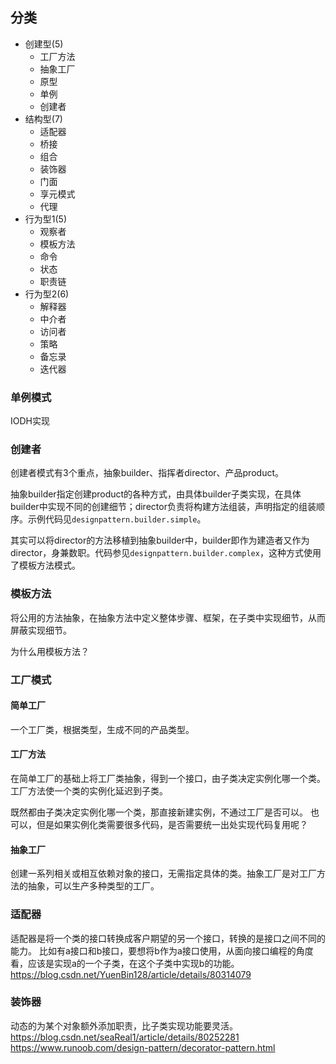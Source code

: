 ## 分类
- 创建型(5)
  - 工厂方法
  - 抽象工厂
  - 原型
  - 单例
  - 创建者
- 结构型(7)
  - 适配器
  - 桥接
  - 组合
  - 装饰器
  - 门面
  - 享元模式
  - 代理
- 行为型1(5)
  - 观察者
  - 模板方法
  - 命令
  - 状态
  - 职责链
- 行为型2(6)
  - 解释器
  - 中介者
  - 访问者
  - 策略
  - 备忘录
  - 迭代器



### 单例模式
IODH实现



### 创建者

创建者模式有3个重点，抽象builder、指挥者director、产品product。

抽象builder指定创建product的各种方式，由具体builder子类实现，在具体builder中实现不同的创建细节；director负责将构建方法组装，声明指定的组装顺序。示例代码见`designpattern.builder.simple`。

其实可以将director的方法移植到抽象builder中，builder即作为建造者又作为director，身兼数职。代码参见`designpattern.builder.complex`，这种方式使用了模板方法模式。



### 模板方法 ###

将公用的方法抽象，在抽象方法中定义整体步骤、框架，在子类中实现细节，从而屏蔽实现细节。

为什么用模板方法？



### 工厂模式 ###

#### 简单工厂 ####

一个工厂类，根据类型，生成不同的产品类型。

#### 工厂方法 ####

在简单工厂的基础上将工厂类抽象，得到一个接口，由子类决定实例化哪一个类。工厂方法使一个类的实例化延迟到子类。

既然都由子类决定实例化哪一个类，那直接新建实例，不通过工厂是否可以。
也可以，但是如果实例化类需要很多代码，是否需要统一出处实现代码复用呢？

#### 抽象工厂 ####

创建一系列相关或相互依赖对象的接口，无需指定具体的类。抽象工厂是对工厂方法的抽象，可以生产多种类型的工厂。


### 适配器
适配器是将一个类的接口转换成客户期望的另一个接口，转换的是接口之间不同的能力。
比如有a接口和b接口，要想将b作为a接口使用，从面向接口编程的角度看，应该是实现a的一个子类，在这个子类中实现b的功能。
https://blog.csdn.net/YuenBin128/article/details/80314079

### 装饰器
动态的为某个对象额外添加职责，比子类实现功能要灵活。
https://blog.csdn.net/seaReal1/article/details/80252281
https://www.runoob.com/design-pattern/decorator-pattern.html

